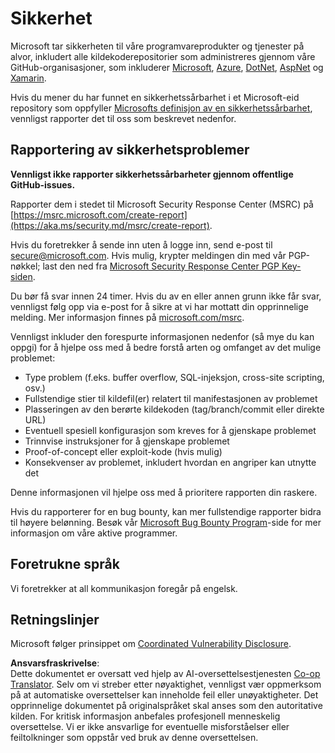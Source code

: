 <!--
CO_OP_TRANSLATOR_METADATA:
{
  "original_hash": "d8fe220fa2850df0759b07cf391ea77c",
  "translation_date": "2025-07-12T07:24:41+00:00",
  "source_file": "SECURITY.md",
  "language_code": "no"
}
-->
# Sikkerhet

Microsoft tar sikkerheten til våre programvareprodukter og tjenester på alvor, inkludert alle kildekoderepositorier som administreres gjennom våre GitHub-organisasjoner, som inkluderer [Microsoft](https://github.com/Microsoft), [Azure](https://github.com/Azure), [DotNet](https://github.com/dotnet), [AspNet](https://github.com/aspnet) og [Xamarin](https://github.com/xamarin).

Hvis du mener du har funnet en sikkerhetssårbarhet i et Microsoft-eid repository som oppfyller [Microsofts definisjon av en sikkerhetssårbarhet](https://aka.ms/security.md/definition), vennligst rapporter det til oss som beskrevet nedenfor.

## Rapportering av sikkerhetsproblemer

**Vennligst ikke rapporter sikkerhetssårbarheter gjennom offentlige GitHub-issues.**

Rapporter dem i stedet til Microsoft Security Response Center (MSRC) på [https://msrc.microsoft.com/create-report](https://aka.ms/security.md/msrc/create-report).

Hvis du foretrekker å sende inn uten å logge inn, send e-post til [secure@microsoft.com](mailto:secure@microsoft.com). Hvis mulig, krypter meldingen din med vår PGP-nøkkel; last den ned fra [Microsoft Security Response Center PGP Key-siden](https://aka.ms/security.md/msrc/pgp).

Du bør få svar innen 24 timer. Hvis du av en eller annen grunn ikke får svar, vennligst følg opp via e-post for å sikre at vi har mottatt din opprinnelige melding. Mer informasjon finnes på [microsoft.com/msrc](https://www.microsoft.com/msrc).

Vennligst inkluder den forespurte informasjonen nedenfor (så mye du kan oppgi) for å hjelpe oss med å bedre forstå arten og omfanget av det mulige problemet:

* Type problem (f.eks. buffer overflow, SQL-injeksjon, cross-site scripting, osv.)
* Fullstendige stier til kildefil(er) relatert til manifestasjonen av problemet
* Plasseringen av den berørte kildekoden (tag/branch/commit eller direkte URL)
* Eventuell spesiell konfigurasjon som kreves for å gjenskape problemet
* Trinnvise instruksjoner for å gjenskape problemet
* Proof-of-concept eller exploit-kode (hvis mulig)
* Konsekvenser av problemet, inkludert hvordan en angriper kan utnytte det

Denne informasjonen vil hjelpe oss med å prioritere rapporten din raskere.

Hvis du rapporterer for en bug bounty, kan mer fullstendige rapporter bidra til høyere belønning. Besøk vår [Microsoft Bug Bounty Program](https://aka.ms/security.md/msrc/bounty)-side for mer informasjon om våre aktive programmer.

## Foretrukne språk

Vi foretrekker at all kommunikasjon foregår på engelsk.

## Retningslinjer

Microsoft følger prinsippet om [Coordinated Vulnerability Disclosure](https://aka.ms/security.md/cvd).

**Ansvarsfraskrivelse**:  
Dette dokumentet er oversatt ved hjelp av AI-oversettelsestjenesten [Co-op Translator](https://github.com/Azure/co-op-translator). Selv om vi streber etter nøyaktighet, vennligst vær oppmerksom på at automatiske oversettelser kan inneholde feil eller unøyaktigheter. Det opprinnelige dokumentet på originalspråket skal anses som den autoritative kilden. For kritisk informasjon anbefales profesjonell menneskelig oversettelse. Vi er ikke ansvarlige for eventuelle misforståelser eller feiltolkninger som oppstår ved bruk av denne oversettelsen.